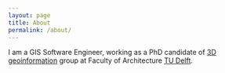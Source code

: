 ```yaml
---
layout: page
title: About
permalink: /about/
---
```


I am a GIS Software Engineer, working as a PhD candidate of [3D geoinformation][3d-geoinformation] group at Faculty of Architecture [TU Delft](http://www.tudelft.nl).


[3d-geoinformation]: http://3d.bk.tudelft.nl
